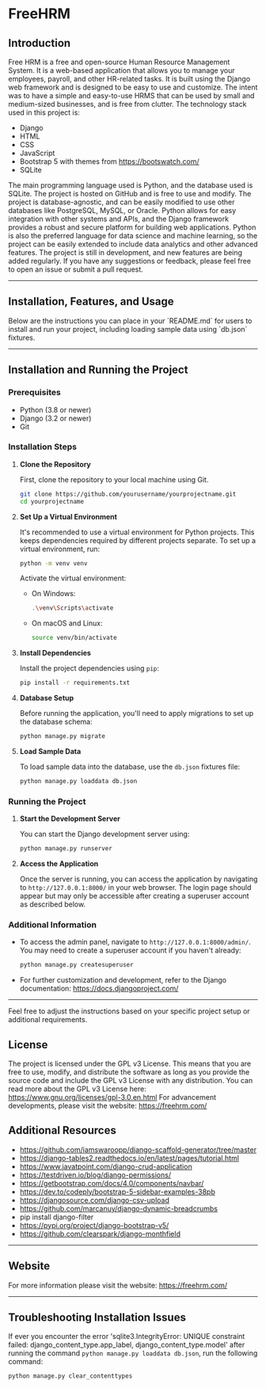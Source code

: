 <h1>FreeHRM</h1>

<h2> Introduction </h2>

Free HRM is a free and open-source Human Resource Management System. It is a web-based application that allows you to manage your employees, payroll, and other HR-related tasks. It is built using the Django web framework and is designed to be easy to use and customize. The intent was to have a simple and easy-to-use HRMS that can be used by small and medium-sized businesses, and is free from clutter.
The technology stack used in this project is:
- Django
- HTML
- CSS
- JavaScript
- Bootstrap 5 with themes from https://bootswatch.com/
- SQLite

The main programming language used is Python, and the database used is SQLite. The project is hosted on GitHub and is free to use and modify.
The project is database-agnostic, and can be easily modified to use other databases like PostgreSQL, MySQL, or Oracle.
Python allows for easy integration with other systems and APIs, and the Django framework provides a robust and secure platform for building web applications. Python is also the preferred language for data science and machine learning, so the project can be easily extended to include data analytics and other advanced features.
The project is still in development, and new features are being added regularly. If you have any suggestions or feedback, please feel free to open an issue or submit a pull request.

***

<h2>Installation, Features, and Usage</h2>
Below are the instructions you can place in your `README.md` for users to install and run your project, including loading sample data using `db.json` fixtures.

---

## Installation and Running the Project

### Prerequisites

- Python (3.8 or newer)
- Django (3.2 or newer)
- Git

### Installation Steps

1. **Clone the Repository**

   First, clone the repository to your local machine using Git.

   ```bash
   git clone https://github.com/yourusername/yourprojectname.git
   cd yourprojectname
   ```

2. **Set Up a Virtual Environment**

   It's recommended to use a virtual environment for Python projects. This keeps dependencies required by different projects separate. To set up a virtual environment, run:

   ```bash
   python -m venv venv
   ```

   Activate the virtual environment:

   - On Windows:
     ```bash
     .\venv\Scripts\activate
     ```
   - On macOS and Linux:
     ```bash
     source venv/bin/activate
     ```

3. **Install Dependencies**

   Install the project dependencies using `pip`:

   ```bash
   pip install -r requirements.txt
   ```

4. **Database Setup**

   Before running the application, you'll need to apply migrations to set up the database schema:

   ```bash
   python manage.py migrate
   ```

5. **Load Sample Data**

   To load sample data into the database, use the `db.json` fixtures file:

   ```bash
   python manage.py loaddata db.json
   ```


### Running the Project

1. **Start the Development Server**

   You can start the Django development server using:

   ```bash
   python manage.py runserver
   ```

2. **Access the Application**

   Once the server is running, you can access the application by navigating to `http://127.0.0.1:8000/` in your web browser. The login page should appear but may only be accessible after creating a superuser account as described below.

### Additional Information

- To access the admin panel, navigate to `http://127.0.0.1:8000/admin/`. You may need to create a superuser account if you haven't already:

  ```bash
  python manage.py createsuperuser
  ```

- For further customization and development, refer to the Django documentation: https://docs.djangoproject.com/

---

Feel free to adjust the instructions based on your specific project setup or additional requirements.

<h2>License</h2>

The project is licensed under the GPL v3 License. This means that you are free to use, modify, and distribute the software as long as you provide the source code and include the GPL v3 License with any distribution. You can read more about the GPL v3 License here: https://www.gnu.org/licenses/gpl-3.0.en.html
For advancement developments, please visit the website: https://freehrm.com/


<h2>Additional Resources</h2>

* https://github.com/iamswaroopp/django-scaffold-generator/tree/master
* https://django-tables2.readthedocs.io/en/latest/pages/tutorial.html
* https://www.javatpoint.com/django-crud-application
* https://testdriven.io/blog/django-permissions/
* https://getbootstrap.com/docs/4.0/components/navbar/
* https://dev.to/codeply/bootstrap-5-sidebar-examples-38pb
* https://djangosource.com/django-csv-upload
* https://github.com/marcanuy/django-dynamic-breadcrumbs
* pip install django-filter
* https://pypi.org/project/django-bootstrap-v5/
* https://github.com/clearspark/django-monthfield


---

<h2>Website</h2>

For more information please visit the website: https://freehrm.com/


---

<h2> Troubleshooting Installation Issues </h2>

If ever you encounter the error 'sqlite3.IntegrityError: UNIQUE constraint failed: django_content_type.app_label, django_content_type.model' after running the command `python manage.py loaddata db.json`, run the following command:

```bash
python manage.py clear_contenttypes
```